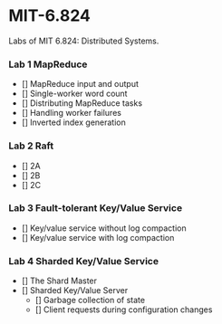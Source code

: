 # MIT-6.824

Labs of MIT 6.824: Distributed Systems.

### Lab 1 MapReduce
- [] MapReduce input and output
- [] Single-worker word count
- [] Distributing MapReduce tasks
- [] Handling worker failures
- [] Inverted index generation

### Lab 2 Raft
- [] 2A
- [] 2B
- [] 2C

### Lab 3 Fault-tolerant Key/Value Service
- [] Key/value service without log compaction
- [] Key/value service with log compaction

### Lab 4 Sharded Key/Value Service
- [] The Shard Master
- [] Sharded Key/Value Server
  - [] Garbage collection of state
  - [] Client requests during configuration changes
